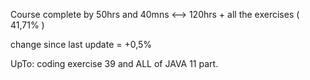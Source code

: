 Course complete by 50hrs and 40mns <--> 120hrs + all the exercises ( 41,71% ) 

change since last update = +0,5%

UpTo: coding exercise 39
	and ALL of JAVA 11 part.
